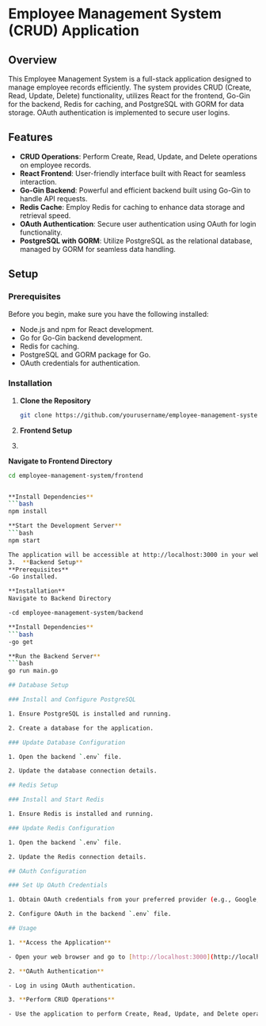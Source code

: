 # Employee Management System (CRUD) Application

## Overview

This Employee Management System is a full-stack application designed to manage employee records efficiently. The system provides CRUD (Create, Read, Update, Delete) functionality, utilizes React for the frontend, Go-Gin for the backend, Redis for caching, and PostgreSQL with GORM for data storage. OAuth authentication is implemented to secure user logins.

## Features

- **CRUD Operations**: Perform Create, Read, Update, and Delete operations on employee records.
- **React Frontend**: User-friendly interface built with React for seamless interaction.
- **Go-Gin Backend**: Powerful and efficient backend built using Go-Gin to handle API requests.
- **Redis Cache**: Employ Redis for caching to enhance data storage and retrieval speed.
- **OAuth Authentication**: Secure user authentication using OAuth for login functionality.
- **PostgreSQL with GORM**: Utilize PostgreSQL as the relational database, managed by GORM for seamless data handling.

## Setup

### Prerequisites

Before you begin, make sure you have the following installed:

- Node.js and npm for React development.
- Go for Go-Gin backend development.
- Redis for caching.
- PostgreSQL and GORM package for Go.
- OAuth credentials for authentication.

### Installation

1. **Clone the Repository**

   ```bash
   git clone https://github.com/yourusername/employee-management-system.git


2. **Frontend Setup**
3. 
 **Navigate to Frontend Directory**

   ```bash
   cd employee-management-system/frontend

   
**Install Dependencies**
```bash
npm install

**Start the Development Server**
```bash
npm start

The application will be accessible at http://localhost:3000 in your web browser.
3.  **Backend Setup**
**Prerequisites**
-Go installed.

**Installation**
Navigate to Backend Directory

-cd employee-management-system/backend

**Install Dependencies**
```bash
-go get

**Run the Backend Server**
```bash
go run main.go

## Database Setup

### Install and Configure PostgreSQL

1. Ensure PostgreSQL is installed and running.

2. Create a database for the application.

### Update Database Configuration

1. Open the backend `.env` file.

2. Update the database connection details.

## Redis Setup

### Install and Start Redis

1. Ensure Redis is installed and running.

### Update Redis Configuration

1. Open the backend `.env` file.

2. Update the Redis connection details.

## OAuth Configuration

### Set Up OAuth Credentials

1. Obtain OAuth credentials from your preferred provider (e.g., Google, Facebook).

2. Configure OAuth in the backend `.env` file.

## Usage

1. **Access the Application**

   - Open your web browser and go to [http://localhost:3000](http://localhost:3000).

2. **OAuth Authentication**

   - Log in using OAuth authentication.

3. **Perform CRUD Operations**

   - Use the application to perform Create, Read, Update, and Delete operations on employee records.
